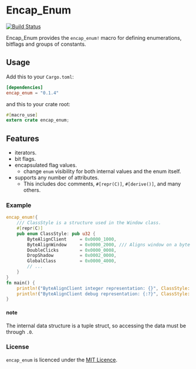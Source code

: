 # Encap_Enum
[![Build Status](https://travis-ci.org/Razordor/encap_enum.svg?branch=master)](https://travis-ci.org/Razordor/encap_enum)

Encap_Enum provides the `encap_enum!` macro for defining enumerations, bitflags and groups of constants.

## Usage
Add this to your `Cargo.toml`:
```toml
[dependencies]
encap_enum = "0.1.4"
```
and this to your crate root:
```rust
#[macro_use]
extern crate encap_enum;
```

## Features
- iterators.
- bit flags.
- encapsulated flag values.
  - change `enum` visibility for both internal values and the enum itself.
- supports any number of attributes.
  - This includes doc comments, `#[repr(C)]`, `#[derive()]`, and many others.

### Example
```rust
encap_enum!{
    /// ClassStyle is a structure used in the Window class.
    #[repr(C)]
    pub enum ClassStyle: pub u32 {
        ByteAlignClient     = 0x0000_1000,
        ByteAlignWindow     = 0x0000_2000, /// Aligns window on a byte boundary.
        DoubleClicks        = 0x0000_0008,
        DropShadow          = 0x0002_0000,
        GlobalClass         = 0x0000_4000,
        // ...
    }
}
fn main() {
    println!("ByteAlignClient integer representation: {}", ClassStyle::ByteAlignClient.0);
    println!("ByteAlignClient debug representation: {:?}", ClassStyle::ByteAlignClient);
}
```
#### note
The internal data structure is a tuple struct, so accessing the data must be through `.0`.

### License
`encap_enum` is licenced under the [MIT Licence](https://opensource.org/licenses/MIT).